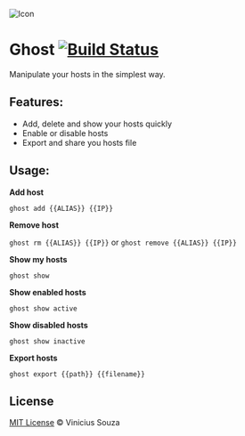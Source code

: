 
![Icon](https://s3.amazonaws.com/f.cl.ly/items/371q263q2l2y0a1l0c2L/rsz_ghost.png)

# Ghost [![Build Status](https://travis-ci.org/vsouza/Ghost.svg?branch=master)](https://travis-ci.org/vsouza/Ghost)

Manipulate your hosts in the simplest way.

## Features:
  * Add, delete and show your hosts quickly
  * Enable or disable hosts
  * Export and share you hosts file

## Usage: 

**Add host**

``` ghost add {{ALIAS}} {{IP}} ```

**Remove host**

``` ghost rm {{ALIAS}} {{IP}} ``` or ``` ghost remove {{ALIAS}} {{IP}} ```

**Show my hosts**

``` ghost show ```

**Show enabled hosts**

``` ghost show active ```

**Show disabled hosts**

``` ghost show inactive ```

**Export hosts**

``` ghost export {{path}} {{filename}} ```


## License

[MIT License](http://vsouza.mit-license.org/) © Vinicius Souza
